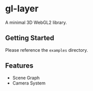 # gl-layer

A minimal 3D WebGL2 library.

## Getting Started

Please reference the `examples` directory.

## Features

- Scene Graph
- Camera System
